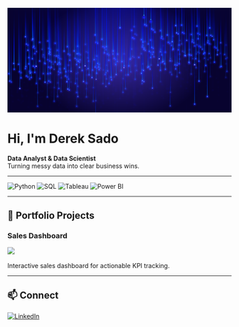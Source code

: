 ![Banner](banner.png.png)

# Hi, I'm Derek Sado

**Data Analyst & Data Scientist**  
Turning messy data into clear business wins.

---

![Python](https://img.shields.io/badge/Python-3670A0?style=for-the-badge&logo=python&logoColor=ffdd54)
![SQL](https://img.shields.io/badge/SQL-336791?style=for-the-badge&logo=postgresql&logoColor=white)
![Tableau](https://img.shields.io/badge/Tableau-E97627?style=for-the-badge&logo=tableau&logoColor=white)
![Power BI](https://img.shields.io/badge/PowerBI-F2C811?style=for-the-badge&logo=powerbi&logoColor=black)

---

## 🚀 Portfolio Projects

### Sales Dashboard

<img src="assets/sales_dashboard.png" width="400"/>

Interactive sales dashboard for actionable KPI tracking.

---

## 📫 Connect

[![LinkedIn](https://img.shields.io/badge/LinkedIn-0A66C2?style=for-the-badge&logo=linkedin&logoColor=white)](https://www.linkedin.com/in/derek-sado-013351bb/)
